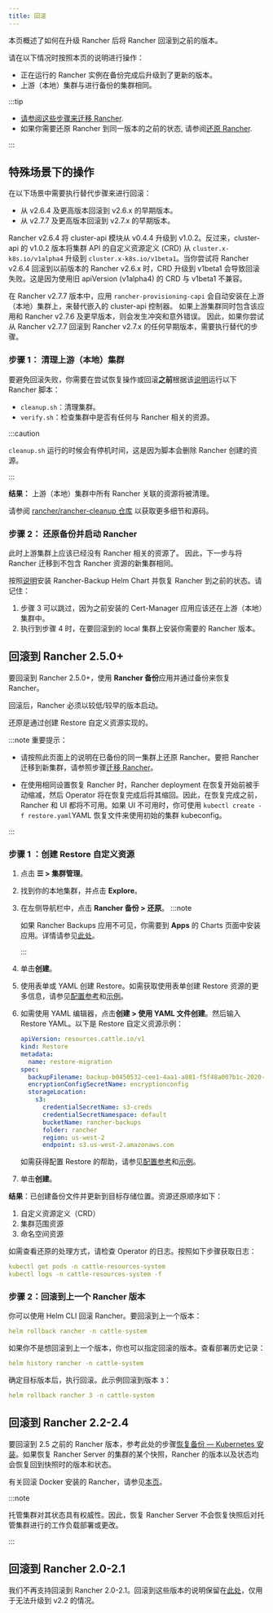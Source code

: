 ```yaml
---
title: 回滚
---
```


本页概述了如何在升级 Rancher 后将 Rancher 回滚到之前的版本。

请在以下情况时按照本页的说明进行操作：
- 正在运行的 Rancher 实例在备份完成后升级到了更新的版本。
- 上游（本地）集群与进行备份的集群相同。

:::tip

* [请参阅这些步骤来迁移 Rancher](../../../how-to-guides/new-user-guides/backup-restore-and-disaster-recovery/migrate-rancher-to-new-cluster.md).
* 如果你需要还原 Rancher 到同一版本的之前的状态, 请参阅[还原 Rancher](../../../how-to-guides/new-user-guides/backup-restore-and-disaster-recovery/restore-rancher.md).

:::

## 特殊场景下的操作

在以下场景中需要执行替代步骤来进行回滚：
- 从 v2.6.4 及更高版本回滚到 v2.6.x 的早期版本。
- 从 v2.7.7 及更高版本回滚到 v2.7.x 的早期版本。

Rancher v2.6.4 将 cluster-api 模块从 v0.4.4 升级到 v1.0.2。反过来，cluster-api 的 v1.0.2 版本将集群 API 的自定义资源定义 (CRD) 从 `cluster.x-k8s.io/v1alpha4` 升级到 `cluster.x-k8s.io/v1beta1`。当你尝试将 Rancher v2.6.4 回滚到以前版本的 Rancher v2.6.x 时，CRD 升级到 v1beta1 会导致回滚失败。这是因为使用旧 apiVersion (v1alpha4) 的 CRD 与 v1beta1 不兼容。

在 Rancher v2.7.7 版本中，应用 `rancher-provisioning-capi` 会自动安装在上游（本地）集群上，来替代嵌入的 cluster-api 控制器。 如果上游集群同时包含该应用和 Rancher v2.7.6 及更早版本，则会发生冲突和意外错误。 因此，如果你尝试从 Rancher v2.7.7 回滚到 Rancher v2.7.x 的任何早期版本，需要执行替代的步骤。

### 步骤 1： 清理上游（本地）集群

要避免回滚失败，你需要在尝试恢复操作或回滚**之前**根据该[说明](https://github.com/rancher/rancher-cleanup/blob/main/README.md)运行以下 Rancher 脚本：


* `cleanup.sh`：清理集群。
* `verify.sh`：检查集群中是否有任何与 Rancher 相关的资源。


:::caution

`cleanup.sh` 运行的时候会有停机时间，这是因为脚本会删除 Rancher 创建的资源。

:::

**结果：** 上游（本地）集群中所有 Rancher 关联的资源将被清理。

请参阅 [rancher/rancher-cleanup 仓库](https://github.com/rancher/rancher-cleanup) 以获取更多细节和源码。

### 步骤 2： 还原备份并启动 Rancher

此时上游集群上应该已经没有 Rancher 相关的资源了。 因此，下一步与将 Rancher 迁移到不包含 Rancher 资源的新集群相同。

按照[说明](../../../how-to-guides/new-user-guides/backup-restore-and-disaster-recovery/migrate-rancher-to-new-cluster.md)安装 Rancher-Backup Helm Chart 并恢复 Rancher 到之前的状态。请记住：
1. 步骤 3 可以跳过，因为之前安装的 Cert-Manager 应用应该还在上游（本地）集群中。
2. 执行到步骤 4 时，在要回滚到的 local 集群上安装你需要的 Rancher 版本。

## 回滚到 Rancher 2.5.0+

要回滚到 Rancher 2.5.0+，使用 **Rancher 备份**应用并通过备份来恢复 Rancher。

回滚后，Rancher 必须以较低/较早的版本启动。

还原是通过创建 Restore 自定义资源实现的。

:::note 重要提示：

* 请按照此页面上的说明在已备份的同一集群上还原 Rancher。要把 Rancher 迁移到新集群，请参照步骤[迁移 Rancher](../../../how-to-guides/new-user-guides/backup-restore-and-disaster-recovery/migrate-rancher-to-new-cluster.md)。

* 在使用相同设置恢复 Rancher 时，Rancher deployment 在恢复开始前被手动缩减，然后 Operator 将在恢复完成后将其缩回。因此，在恢复完成之前，Rancher 和 UI 都将不可用。如果 UI 不可用时，你可使用 `kubectl create -f restore.yaml`YAML 恢复文件来使用初始的集群 kubeconfig。

:::

### 步骤 1 ：创建 Restore 自定义资源

1. 点击 **☰ > 集群管理**。
1. 找到你的本地集群，并点击 **Explore**。
1. 在左侧导航栏中，点击 **Rancher 备份 > 还原**。
   :::note

   如果 Rancher Backups 应用不可见，你需要到 **Apps** 的 Charts 页面中安装应用。详情请参见[此处](../../../how-to-guides/new-user-guides/helm-charts-in-rancher/helm-charts-in-rancher.md#access-charts)。

   :::

1. 单击**创建**。
1. 使用表单或 YAML 创建 Restore。如需获取使用表单创建 Restore 资源的更多信息，请参见[配置参考](../../../reference-guides/backup-restore-configuration/restore-configuration.md)和[示例](../../../reference-guides/backup-restore-configuration/examples.md)。
1. 如需使用 YAML 编辑器，点击**创建 > 使用 YAML 文件创建**。然后输入 Restore YAML。以下是 Restore 自定义资源示例：

   ```yaml
   apiVersion: resources.cattle.io/v1
   kind: Restore
   metadata:
     name: restore-migration
   spec:
     backupFilename: backup-b0450532-cee1-4aa1-a881-f5f48a007b1c-2020-09-15T07-27-09Z.tar.gz
     encryptionConfigSecretName: encryptionconfig
     storageLocation:
       s3:
         credentialSecretName: s3-creds
         credentialSecretNamespace: default
         bucketName: rancher-backups
         folder: rancher
         region: us-west-2
         endpoint: s3.us-west-2.amazonaws.com
   ```
   如需获得配置 Restore 的帮助，请参见[配置参考](../../../reference-guides/backup-restore-configuration/restore-configuration.md)和[示例](../../../reference-guides/backup-restore-configuration/examples.md)。

1. 单击**创建**。

**结果**：已创建备份文件并更新到目标存储位置。资源还原顺序如下：

1. 自定义资源定义（CRD）
2. 集群范围资源
3. 命名空间资源

如需查看还原的处理方式，请检查 Operator 的日志。按照如下步骤获取日志：

```yaml
kubectl get pods -n cattle-resources-system
kubectl logs -n cattle-resources-system -f
```

### 步骤 2：回滚到上一个 Rancher 版本

你可以使用 Helm CLI 回滚 Rancher。要回滚到上一个版本：

```yaml
helm rollback rancher -n cattle-system
```

如果你不是想回滚到上一个版本，你也可以指定回滚的版本。查看部署历史记录：

```yaml
helm history rancher -n cattle-system
```

确定目标版本后，执行回滚。此示例回滚到版本 `3`：

```yaml
helm rollback rancher 3 -n cattle-system
```

## 回滚到 Rancher 2.2-2.4

要回滚到 2.5 之前的 Rancher 版本，参考此处的步骤[恢复备份 — Kubernetes 安装](https://github.com/rancher/rancher-docs/tree/main/archived_docs/version-2.0-2.4/how-to-guides/new-user-guides/backup-restore-and-disaster-recovery/restore-rancher-launched-kubernetes-clusters-from-backup.md)。如果恢复 Rancher Server 的集群的某个快照，Rancher 的版本以及状态均会恢复回到快照时的版本和状态。

有关回滚 Docker 安装的 Rancher，请参见[本页](../other-installation-methods/rancher-on-a-single-node-with-docker/roll-back-docker-installed-rancher.md)。

:::note

托管集群对其状态具有权威性。因此，恢复 Rancher Server 不会恢复快照后对托管集群进行的工作负载部署或更改。

:::

## 回滚到 Rancher 2.0-2.1

我们不再支持回滚到 Rancher 2.0-2.1。回滚到这些版本的说明保留在[此处](https://github.com/rancher/rancher-docs/tree/main/archived_docs/version-2.0-2.4/how-to-guides/new-user-guides/backup-restore-and-disaster-recovery/restore-rancher-launched-kubernetes-clusters-from-backup/roll-back-to-v2.0-v2.1.md)，仅用于无法升级到 v2.2 的情况。

